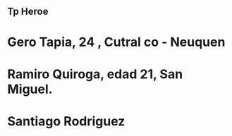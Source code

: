 ##  Tp Heroe 


# Gero Tapia, 24 , Cutral co - Neuquen
# Ramiro Quiroga, edad 21, San Miguel.
# Santiago Rodriguez